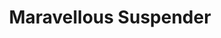 ---
title: 'Maravellous Suspender'
link: 'https://github.com/gioxx/MarvellousSuspender'
summary: 'La extensión que permite suspender las tabs del navegador no visibles.'
tags: ['full-stack', 'ideas']
---